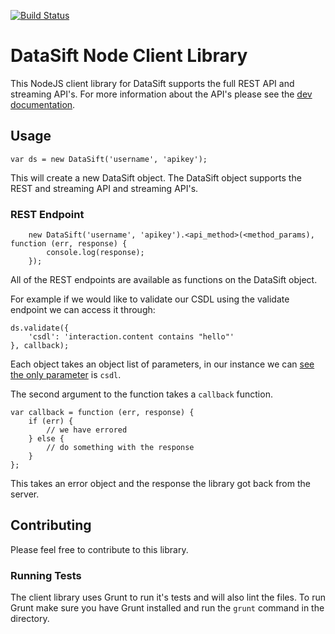 [![Build Status](https://travis-ci.org/datasift/datasift-node.svg?branch=master)](https://travis-ci.org/datasift/datasift-node)

# DataSift Node Client Library

This NodeJS client library for DataSift supports the full REST API and streaming API's. For more information about the API's please see the [dev documentation](http://dev.datasift.com).

## Usage

	var ds = new DataSift('username', 'apikey');

This will create a new DataSift object. The DataSift object supports the REST and streaming API and streaming API's.

### REST Endpoint

		new DataSift('username', 'apikey').<api_method>(<method_params), function (err, response) {
			console.log(response);
		});

All of the REST endpoints are available as functions on the DataSift object. 

For example if we would like to validate our CSDL using the validate endpoint we can access it through:

	ds.validate({
		'csdl': 'interaction.content contains "hello"'
	}, callback);

Each object takes an object list of parameters, in our instance we can [see the only parameter](http://dev.datasift.com/docs/api/1/validate) is `csdl`.

The second argument to the function takes a `callback` function.

    var callback = function (err, response) {
    	if (err) {
    		// we have errored
    	} else {
    		// do something with the response
    	}
    };

This takes an error object and the response the library got back from the server.

## Contributing

Please feel free to contribute to this library.

### Running Tests

The client library uses Grunt to run it's tests and will also lint the files. To run Grunt make sure you have Grunt installed and run the `grunt` command in the directory.